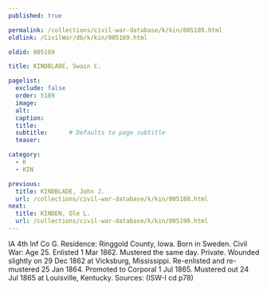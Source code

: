 ```yaml
---
published: true

permalink: /collections/civil-war-database/k/kin/005189.html
oldlink: /CivilWar/db/k/kin/005189.html

oldid: 005189

title: KINDBLADE, Swain C.

pagelist:
  exclude: false
  order: 5189
  image: 
  alt:
  caption:
  title:
  subtitle:      # Defaults to page subtitle
  teaser:

category: 
  - K 
  - KIN

previous:
  title: KINDBLADE, John J.
  url: /collections/civil-war-database/k/kin/005188.html  
next:
  title: KINDEN, Ole L.
  url: /collections/civil-war-database/k/kin/005190.html   
---
```

IA 4th Inf Co G. Residence: Ringgold County, Iowa. Born in Sweden. Civil War: Age 25. Enlisted 1 Mar 1862. Mustered the same day. Private. Wounded slightly on 29 Dec 1862 at Vicksburg, Mississippi. Re-enlisted and re-mustered 25 Jan 1864. Promoted to Corporal 1 Jul 1865. Mustered out 24 Jul 1865 at Louisville, Kentucky. Sources: (ISW-I cd p78)